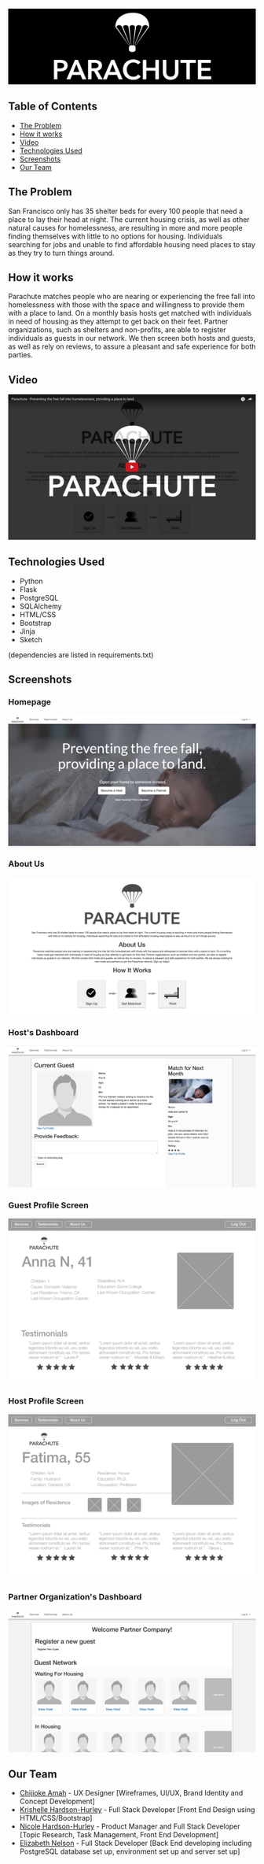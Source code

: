 ![Parachute logo](/static/img/screenshots/Logo.png)

## Table of Contents
* [The Problem](#problem)
* [How it works](#how)
* [Video](#video)
* [Technologies Used](#technologiesused)
* [Screenshots](#screenshots)
* [Our Team](#team)

## <a name="problem"></a>The Problem
San Francisco only has 35 shelter beds for every 100 people that need a place to lay their head at night. The current housing crisis, as well as other natural causes for homelessness, are resulting in more and more people finding themselves with little to no options for housing. Individuals searching for jobs and unable to find affordable housing need places to stay as they try to turn things around. 

## <a name="how"></a>How it works
Parachute matches people who are nearing or experiencing the free fall into homelessness with those with the space and willingness to provide them with a place to land. On a monthly basis hosts get matched with individuals in need of housing as they attempt to get back on their feet. Partner organizations, such as shelters and non-profits, are able to register individuals as guests in our network. We then screen both hosts and guests, as well as rely on reviews, to assure a pleasant and safe experience for both parties. 

## <a name="video"></a>Video

[![Video](/static/img/screenshots/VideoLink.png)](https://vimeo.com/184177817)

## <a name="technologiesused"></a>Technologies Used

* Python
* Flask
* PostgreSQL
* SQLAlchemy
* HTML/CSS
* Bootstrap
* Jinja
* Sketch

(dependencies are listed in requirements.txt)

## <a name="screenshots"></a>Screenshots
### Homepage
![Parachute](/static/img/screenshots/Homepage.png) 
### About Us
![Parachute](/static/img/screenshots/HowItWorks.png)
### Host's Dashboard
![Parachute](/static/img/screenshots/HostDashboard.png) 
### Guest Profile Screen
![Parachute](/static/img/screenshots/GuestProfileScreen.png)
### Host Profile Screen
![Parachute](/static/img/screenshots/HostProfileScreen.png)
### Partner Organization's Dashboard
![Parachute](/static/img/screenshots/PartnerDashboard.png)

## <a name="team"></a>Our Team

* [Chijioke Amah](https://www.linkedin.com/in/chijiokeamah) - UX Designer [Wireframes, UI/UX, Brand Identity and Concept Development]
* [Krishelle Hardson-Hurley](https://www.linkedin.com/in/khardsonhurley) - Full Stack Developer [Front End Design using HTML/CSS/Bootstrap]
* [Nicole Hardson-Hurley](https://www.linkedin.com/in/nicole-hardson-hurley-6a6a6999) - Product Manager and Full Stack Developer [Topic Research, Task Management, Front End Development]
* [Elizabeth Nelson](https://www.linkedin.com/in/elizabethlarkinnelson) - Full Stack Developer [Back End developing including PostgreSQL database set up, environment set up and server set up]
